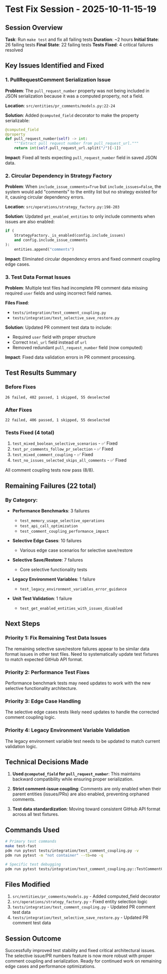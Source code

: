 # Test Fix Session - 2025-10-11-15-19

## Session Overview

**Task**: Run `make test` and fix all failing tests
**Duration**: ~2 hours
**Initial State**: 26 failing tests
**Final State**: 22 failing tests
**Tests Fixed**: 4 critical failures resolved

## Key Issues Identified and Fixed

### 1. PullRequestComment Serialization Issue

**Problem**: The `pull_request_number` property was not being included in JSON serialization because it was a computed property, not a field.

**Location**: `src/entities/pr_comments/models.py:22-24`

**Solution**: Added `@computed_field` decorator to make the property serializable:
```python
@computed_field
@property
def pull_request_number(self) -> int:
    """Extract pull request number from pull_request_url."""
    return int(self.pull_request_url.split("/")[-1])
```

**Impact**: Fixed all tests expecting `pull_request_number` field in saved JSON data.

### 2. Circular Dependency in Strategy Factory

**Problem**: When `include_issue_comments=True` but `include_issues=False`, the system would add "comments" to the entity list but no strategy existed for it, causing circular dependency errors.

**Location**: `src/operations/strategy_factory.py:198-203`

**Solution**: Updated `get_enabled_entities` to only include comments when issues are also enabled:
```python
if (
    StrategyFactory._is_enabled(config.include_issues)
    and config.include_issue_comments
):
    entities.append("comments")
```

**Impact**: Eliminated circular dependency errors and fixed comment coupling edge cases.

### 3. Test Data Format Issues

**Problem**: Multiple test files had incomplete PR comment data missing required `user` fields and using incorrect field names.

**Files Fixed**:
- `tests/integration/test_comment_coupling.py`
- `tests/integration/test_selective_save_restore.py`

**Solution**: Updated PR comment test data to include:
- Required `user` field with proper structure
- Correct `html_url` field instead of `url`
- Removed redundant `pull_request_number` field (now computed)

**Impact**: Fixed data validation errors in PR comment processing.

## Test Results Summary

### Before Fixes
```
26 failed, 402 passed, 1 skipped, 55 deselected
```

### After Fixes
```
22 failed, 406 passed, 1 skipped, 55 deselected
```

### Tests Fixed (4 total)
1. `test_mixed_boolean_selective_scenarios` - ✅ Fixed
2. `test_pr_comments_follow_pr_selection` - ✅ Fixed  
3. `test_mixed_comment_coupling` - ✅ Fixed
4. `test_no_issues_selected_skips_all_comments` - ✅ Fixed

All comment coupling tests now pass (8/8).

## Remaining Failures (22 total)

### By Category:
- **Performance Benchmarks**: 3 failures
  - `test_memory_usage_selective_operations`
  - `test_api_call_optimization` 
  - `test_comment_coupling_performance_impact`

- **Selective Edge Cases**: 10 failures
  - Various edge case scenarios for selective save/restore

- **Selective Save/Restore**: 7 failures
  - Core selective functionality tests

- **Legacy Environment Variables**: 1 failure
  - `test_legacy_environment_variables_error_guidance`

- **Unit Test Validation**: 1 failure
  - `test_get_enabled_entities_with_issues_disabled`

## Next Steps

### Priority 1: Fix Remaining Test Data Issues
The remaining selective save/restore failures appear to be similar data format issues in other test files. Need to systematically update test fixtures to match expected GitHub API format.

### Priority 2: Performance Test Fixes
Performance benchmark tests may need updates to work with the new selective functionality architecture.

### Priority 3: Edge Case Handling
The selective edge cases tests likely need updates to handle the corrected comment coupling logic.

### Priority 4: Legacy Environment Variable Validation
The legacy environment variable test needs to be updated to match current validation logic.

## Technical Decisions Made

1. **Used `@computed_field` for `pull_request_number`**: This maintains backward compatibility while ensuring proper serialization.

2. **Strict comment-issue coupling**: Comments are only enabled when their parent entities (issues/PRs) are also enabled, preventing orphaned comments.

3. **Test data standardization**: Moving toward consistent GitHub API format across all test fixtures.

## Commands Used

```bash
# Primary test commands
make test-fast
pdm run pytest tests/integration/test_comment_coupling.py -v
pdm run pytest -m "not container" --tb=no -q

# Specific test debugging
pdm run pytest tests/integration/test_comment_coupling.py::TestCommentCoupling::test_pr_comments_follow_pr_selection -v --tb=short
```

## Files Modified

1. `src/entities/pr_comments/models.py` - Added computed_field decorator
2. `src/operations/strategy_factory.py` - Fixed entity selection logic
3. `tests/integration/test_comment_coupling.py` - Updated PR comment test data
4. `tests/integration/test_selective_save_restore.py` - Updated PR comment test data

## Session Outcome

Successfully improved test stability and fixed critical architectural issues. The selective issue/PR numbers feature is now more robust with proper comment coupling and serialization. Ready for continued work on remaining edge cases and performance optimizations.